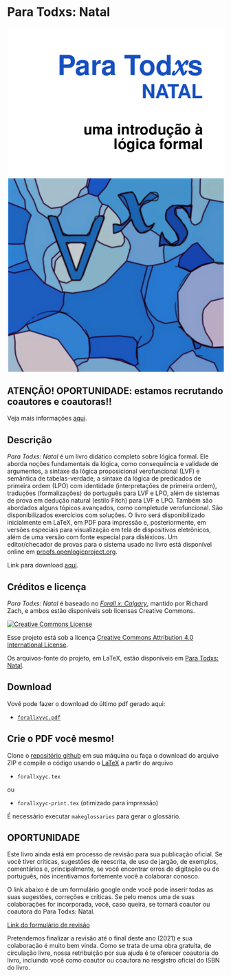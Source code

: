 # Para Todxs: Natal

![Book Cover](https://raw.githubusercontent.com/Grupo-de-Estudos-em-Logica-da-UFRN/Para-Todxs-Natal/main/assets/forallx-cover-readme_md.png)
## ATENÇÃO! OPORTUNIDADE: estamos recrutando coautores e coautoras!!
Veja mais informações [aqui](#oportunidade).

## Descrição

_Para Todxs: Natal_ é um livro didático completo sobre lógica formal.
 Ele aborda noções fundamentais da lógica, como consequência e validade 
de argumentos, a sintaxe da lógica proposicional verofuncional (LVF) e 
semântica de tabelas-verdade, a sintaxe da lógica de predicados de primeira 
ordem (LPO) com identidade (interpretações de primeira ordem), traduções 
(formalizações) do português para LVF e LPO, além de sistemas de prova em 
dedução natural (estilo Fitch) para LVF e LPO. Também são abordados alguns 
tópicos avançados, como completude verofuncional. São disponibilizados exercícios 
com soluções. O livro será disponibilizado inicialmente em LaTeX, em PDF para 
impressão e, posteriormente, em versões especiais para visualização em tela de 
dispositivos eletrônicos, além de uma versão com fonte especial para disléxicos. 
Um editor/checador de provas para o sistema usado no livro está disponível online 
em [proofs.openlogicproject.org](http://proofs.openlogicproject.org/).

Link para download [aqui](#download).

## Créditos e licença

_Para Todxs: Natal_ é baseado no [_Forall x:
Calgary_](https://github.com/rzach/forallx-yyc), mantido por 
Richard Zach, e ambos estão disponíveis sob licensas Creative Commons.

[![Creative Commons License](https://i.creativecommons.org/l/by/4.0/88x31.png)](http://creativecommons.org/licenses/by/4.0/)

Esse projeto está sob a licença [Creative Commons Attribution 4.0 International License](http://creativecommons.org/licenses/by/4.0/).

Os arquivos-fonte do projeto, em LaTeX, estão disponíveis em [Para Todxs: Natal](https://github.com/Grupo-de-Estudos-em-Logica-da-UFRN/Para-Todxs-Natal).

## Download

Vovê pode fazer o download do último pdf gerado aqui:

  - [`forallxyyc.pdf`](https://github.com/Grupo-de-Estudos-em-Logica-da-UFRN/Para-Todxs-Natal/blob/main/forallxyyc.pdf)

## Crie o PDF você mesmo!

Clone o [repositório github](https://github.com/Grupo-de-Estudos-em-Logica-da-UFRN/Para-Todxs-Natal) em sua máquina 
ou faça o download do arquivo ZIP e compile o código usando o [LaTeX](http://www.latex-project.org/) a partir do arquivo

  - `forallxyyc.tex`

ou

  -  `forallxyyc-print.tex` (otimizado para impressão)

É necessário executar `makeglossaries` para gerar o glossário.

## OPORTUNIDADE

Este livro ainda está em processo de revisão para sua publicação oficial. Se você tiver críticas,
 sugestões de reescrita, de uso de jargão, de exemplos, comentários e, principalmente, se você encontrar 
 erros de digitação ou de português, nós incentivamos fortemente você a colaborar conosco.

O link abaixo é de um formulário google onde você pode inserir todas as suas sugestões,
correções e críticas. Se pelo menos uma de suas colaborações for incorporada, você, caso queira,
se tornará coautor ou coautora do Para Todxs: Natal.

[Link do formulário de revisão](https://forms.gle/yd4yH9WAo6TxAiSj8)

Pretendemos finalizar a revisão até o final deste ano (2021) e sua colaboração é muito bem vinda. 
Como se trata de uma obra gratuita, de circulação livre, nossa retribuição por sua ajuda é te oferecer 
coautoria do livro, incluindo você como coautor ou coautora no resgistro oficial do ISBN do livro.

